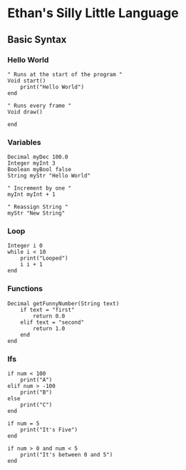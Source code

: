 # Ethan's Silly Little Language

## Basic Syntax
### Hello World
```
" Runs at the start of the program "
Void start()
    print("Hello World")
end

" Runs every frame "
Void draw()

end
```

### Variables
```
Decimal myDec 100.0
Integer myInt 3
Boolean myBool false
String myStr "Hello World"

" Increment by one "
myInt myInt + 1 

" Reassign String "
myStr "New String"
```

### Loop
```
Integer i 0
while i < 10
    print("Looped")
    i i + 1
end
```

### Functions
```
Decimal getFunnyNumber(String text)
    if text = "first"
        return 0.0
    elif text = "second"
        return 1.0
    end
end
```

### Ifs
```
if num < 100
    print("A")
elif num > -100
    print("B")
else
    print("C")
end

if num = 5 
    print("It's Five")
end

if num > 0 and num < 5
    print("It's between 0 and 5")
end
```

